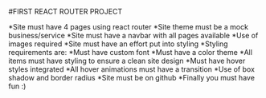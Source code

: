 #FIRST REACT ROUTER PROJECT

*Site must have 4 pages using react router
*Site theme must be a mock business/service
*Site must have a navbar with all pages available
*Use of images required
*Site must have an effort put into styling
*Styling requirements are: 
  *Must have custom font
  *Must have a color theme
  *All items must have styling to ensure a clean site design
  *Must have hover styles integrated
  *All hover animations must have a transition
  *Use of box shadow and border radius 
*Site must be on github
*Finally you must have fun :)
